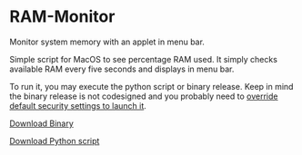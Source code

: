 # RAM-Monitor
Monitor system memory with an applet in menu bar.

Simple script for MacOS to see percentage RAM used. It simply checks available RAM every five seconds and displays in menu bar.

To run it, you may execute the python script or binary release. Keep in mind the binary release is not codesigned and you probably need to [override default security settings to launch it](https://support.apple.com/en-ca/guide/mac-help/mh40616/mac). 

[Download Binary](https://github.com/tariq-c-dev/RAM-Monitor/releases/download/RAM-Monitor-binary-release/RAM-Monitor.zip)

[Download Python script](https://github.com/tariq-c-dev/RAM-Monitor/blob/RAM-Monitor-binary-release/RAM-Monitor.py)

